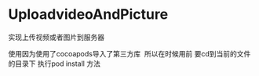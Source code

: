 # UploadvideoAndPicture
实现上传视频或者图片到服务器


使用因为使用了cocoapods导入了第三方库  所以在时候用前 要cd到当前的文件的目录下 执行pod install 方法
